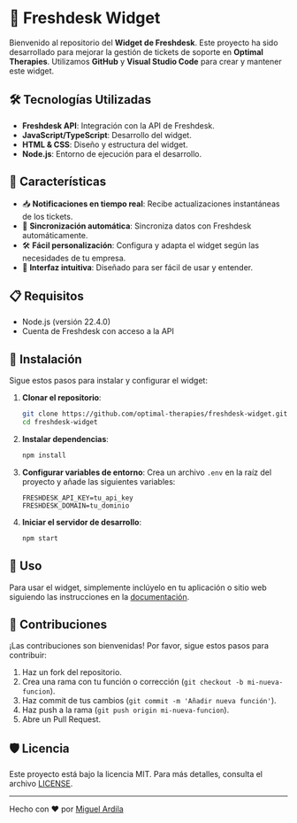 # 🚀 Freshdesk Widget

Bienvenido al repositorio del **Widget de Freshdesk**. Este proyecto ha sido desarrollado para mejorar la gestión de tickets de soporte en **Optimal Therapies**. Utilizamos **GitHub** y **Visual Studio Code** para crear y mantener este widget.

## 🛠️ Tecnologías Utilizadas

- **Freshdesk API**: Integración con la API de Freshdesk.
- **JavaScript/TypeScript**: Desarrollo del widget.
- **HTML & CSS**: Diseño y estructura del widget.
- **Node.js**: Entorno de ejecución para el desarrollo.

## 🌟 Características

- 📥 **Notificaciones en tiempo real**: Recibe actualizaciones instantáneas de los tickets.
- 🔄 **Sincronización automática**: Sincroniza datos con Freshdesk automáticamente.
- 🛠️ **Fácil personalización**: Configura y adapta el widget según las necesidades de tu empresa.
- 💬 **Interfaz intuitiva**: Diseñado para ser fácil de usar y entender.

## 📋 Requisitos

- Node.js (versión 22.4.0)
- Cuenta de Freshdesk con acceso a la API

## 🚀 Instalación

Sigue estos pasos para instalar y configurar el widget:

1. **Clonar el repositorio**:
    ```bash
    git clone https://github.com/optimal-therapies/freshdesk-widget.git
    cd freshdesk-widget
    ```

2. **Instalar dependencias**:
    ```bash
    npm install
    ```

3. **Configurar variables de entorno**:
    Crea un archivo `.env` en la raíz del proyecto y añade las siguientes variables:
    ```env
    FRESHDESK_API_KEY=tu_api_key
    FRESHDESK_DOMAIN=tu_dominio
    ```

4. **Iniciar el servidor de desarrollo**:
    ```bash
    npm start
    ```

## 📝 Uso

Para usar el widget, simplemente inclúyelo en tu aplicación o sitio web siguiendo las instrucciones en la [documentación](https://link-a-la-documentacion.com).

## 🤝 Contribuciones

¡Las contribuciones son bienvenidas! Por favor, sigue estos pasos para contribuir:

1. Haz un fork del repositorio.
2. Crea una rama con tu función o corrección (`git checkout -b mi-nueva-funcion`).
3. Haz commit de tus cambios (`git commit -m 'Añadir nueva función'`).
4. Haz push a la rama (`git push origin mi-nueva-funcion`).
5. Abre un Pull Request.

## 🛡️ Licencia

Este proyecto está bajo la licencia MIT. Para más detalles, consulta el archivo [LICENSE](LICENSE).



---

Hecho con ❤️ por [Miguel Ardila](https://github.com/miguel-ardila)
